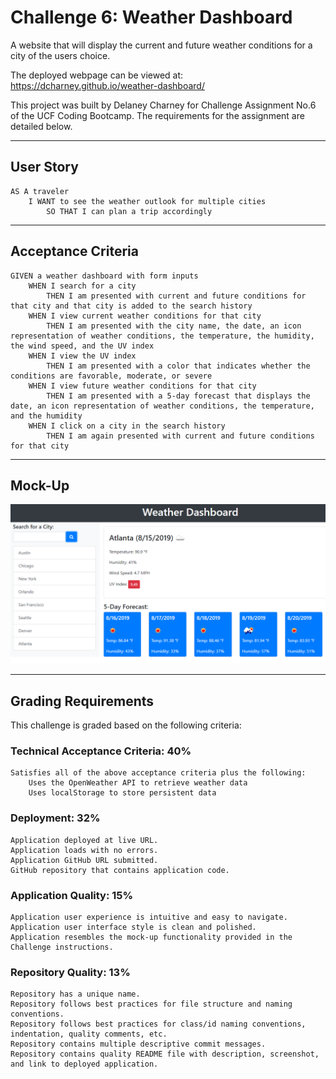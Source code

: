 # Challenge 6: Weather Dashboard

A website that will display the current and future weather conditions for a city of the users choice.


The deployed webpage can be viewed at: https://dcharney.github.io/weather-dashboard/ 


This project was built by Delaney Charney for Challenge Assignment No.6 of the UCF Coding Bootcamp. The requirements for the assignment are detailed below.

---

## User Story

    AS A traveler
        I WANT to see the weather outlook for multiple cities
            SO THAT I can plan a trip accordingly

---

## Acceptance Criteria

    GIVEN a weather dashboard with form inputs
        WHEN I search for a city
            THEN I am presented with current and future conditions for that city and that city is added to the search history
        WHEN I view current weather conditions for that city
            THEN I am presented with the city name, the date, an icon representation of weather conditions, the temperature, the humidity, the wind speed, and the UV index
        WHEN I view the UV index
            THEN I am presented with a color that indicates whether the conditions are favorable, moderate, or severe
        WHEN I view future weather conditions for that city
            THEN I am presented with a 5-day forecast that displays the date, an icon representation of weather conditions, the temperature, and the humidity
        WHEN I click on a city in the search history
            THEN I am again presented with current and future conditions for that city

---

## Mock-Up

![Assignment mockup image](./assets/images/06-server-side-apis-homework-demo.png)

---

## Grading Requirements

This challenge is graded based on the following criteria:

### Technical Acceptance Criteria: 40%
    Satisfies all of the above acceptance criteria plus the following:
        Uses the OpenWeather API to retrieve weather data
        Uses localStorage to store persistent data

### Deployment: 32%
    Application deployed at live URL.
    Application loads with no errors.
    Application GitHub URL submitted.
    GitHub repository that contains application code.

### Application Quality: 15%
    Application user experience is intuitive and easy to navigate.
    Application user interface style is clean and polished.
    Application resembles the mock-up functionality provided in the Challenge instructions.

### Repository Quality: 13%
    Repository has a unique name.
    Repository follows best practices for file structure and naming conventions.
    Repository follows best practices for class/id naming conventions, indentation, quality comments, etc.
    Repository contains multiple descriptive commit messages.
    Repository contains quality README file with description, screenshot, and link to deployed application.